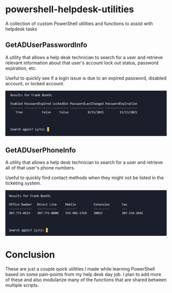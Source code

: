 # powershell-helpdesk-utilities
A collection of custom PowerShell utilities and functions to assist with helpdesk tasks

## GetADUserPasswordInfo
A utility that allows a help desk technician to search for a user and retrieve relevant information about that user's account lock out status, password expiration, etc. 

Useful to quickly see if a login issue is due to an expired password, disabled account, or locked account. 

<img src="\passwordInfoScreenshot.png" alt="A screenshot of the results from running the script">

## GetADUserPhoneInfo
A utility that allows a help desk technician to search for a user and retrieve all of that user's phone numbers.  

Useful to quickly find contact methods when they might not be listed in the ticketing system. 

<img src="\phoneInfoScreenshot.png" alt="A screenshot of the results from running the script">

# Conclusion
These are just a couple quick utilities I made while learning PowerShell based on some pain-points from my help desk day job. I plan to add more of these and also modularize many of the functions that are shared between multiple scripts. 